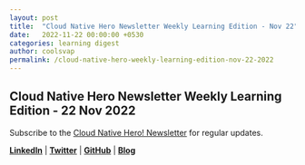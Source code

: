 ```yaml
---
layout: post
title:  "Cloud Native Hero Newsletter Weekly Learning Edition - Nov 22"
date:   2022-11-22 00:00:00 +0530
categories: learning digest
author: coolsvap
permalink: /cloud-native-hero-weekly-learning-edition-nov-22-2022
---
```

## Cloud Native Hero Newsletter Weekly Learning Edition - 22 Nov 2022


Subscribe to the [Cloud Native Hero! Newsletter](https://www.linkedin.com/newsletters/6940180331832446978/) for regular updates.

[**LinkedIn**](https://www.linkedin.com/company/cloudnativehero/) | [**Twitter**](https://twitter.com/cloudnativehero) | [**GitHub**](https://github.com/cloudnativehero) | [**Blog**](https://cloudnativehero.github.io/)